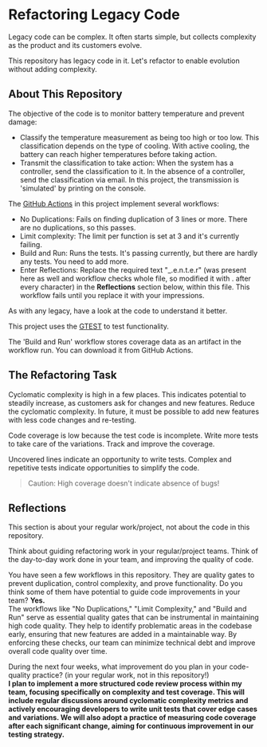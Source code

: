 # Refactoring Legacy Code

Legacy code can be complex. It often starts simple, but collects complexity as the product and its customers evolve.

This repository has legacy code in it. Let's refactor to enable evolution without adding complexity.

## About This Repository

The objective of the code is to monitor battery temperature and prevent damage:

- Classify the temperature measurement as being too high or too low. This classification depends on the type of cooling. With active cooling, the battery can reach higher temperatures before taking action.
- Transmit the classification to take action: When the system has a controller, send the classification to it. In the absence of a controller, send the classification via email. In this project, the transmission is 'simulated' by printing on the console.

The [GitHub Actions](https://docs.github.com/en/actions) in this project implement several workflows:

- No Duplications: Fails on finding duplication of 3 lines or more. There are no duplications, so this passes.
- Limit complexity: The limit per function is set at 3 and it's currently failing.
- Build and Run: Runs the tests. It's passing currently, but there are hardly any tests. You need to add more.
- Enter Reflections: Replace the required text "_.e.n.t.e.r" (was present here as well and workflow checks whole file, so modified it with . after every character) in the **Reflections** section below, within this file. This workflow fails until you replace it with your impressions.

As with any legacy, have a look at the code to understand it better.

This project uses the [GTEST](https://google.github.io/googletest/) to test functionality.

The 'Build and Run' workflow stores coverage data as an artifact in the workflow run. You can download it from GitHub Actions.

## The Refactoring Task

Cyclomatic complexity is high in a few places. This indicates potential to steadily increase, as customers ask for changes and new features. Reduce the cyclomatic complexity. In future, it must be possible to add new features with less code changes and re-testing.

Code coverage is low because the test code is incomplete. Write more tests to take care of the variations. Track and improve the coverage.

Uncovered lines indicate an opportunity to write tests. Complex and repetitive tests indicate opportunities to simplify the code.

> Caution: High coverage doesn't indicate absence of bugs!

## Reflections

This section is about your regular work/project, not about the code in this repository.

Think about guiding refactoring work in your regular/project teams. Think of the day-to-day work done in your team, and improving the quality of code.

You have seen a few workflows in this repository. They are quality gates to prevent duplication, control complexity, and prove functionality. Do you think some of them have potential to guide code improvements in your team? **Yes.**  
The workflows like "No Duplications," "Limit Complexity," and "Build and Run" serve as essential quality gates that can be instrumental in maintaining high code quality. They help to identify problematic areas in the codebase early, ensuring that new features are added in a maintainable way. By enforcing these checks, our team can minimize technical debt and improve overall code quality over time.

During the next four weeks, what improvement do you plan in your code-quality practice? (in your regular work, not in this repository!)  
**I plan to implement a more structured code review process within my team, focusing specifically on complexity and test coverage. This will include regular discussions around cyclomatic complexity metrics and actively encouraging developers to write unit tests that cover edge cases and variations. We will also adopt a practice of measuring code coverage after each significant change, aiming for continuous improvement in our testing strategy.**
